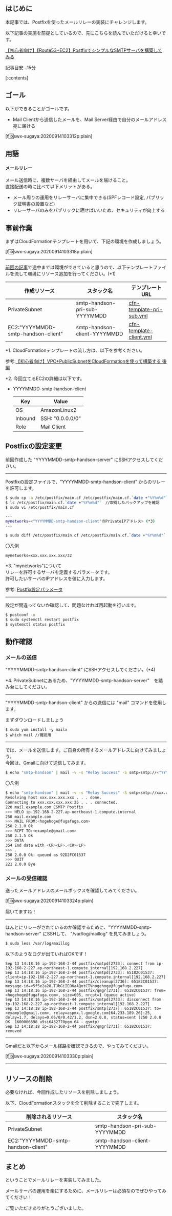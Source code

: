 ## はじめに
本記事では、Postfixを使ったメールリレーの実装にチャレンジします。  

以下記事の実施を前提としているので、先にこちらを読んでいただけると幸いです。

[【初心者向け】【Route53+EC2】PostfixでシンプルなSMTPサーバを構築してみる](https://blog.serverworks.co.jp/build-smtp-server)

記事目安...15分

[:contents]

## ゴール
以下ができることがゴールです。

- Mail Clientから送信したメールを、Mail Server経由で自分のメールアドレス宛に届ける

[f:id:swx-sugaya:20200914103312p:plain]


## 用語
#### メールリレー
メール送信時に、複数サーバを経由してメールを届けること。  
直接配送の時に比べて以下メリットがある。

- メール周りの運用をリレーサーバに集中できる(SPFレコード設定, パブリック証明書の設置など)
- リレーサーバのみをパブリックに晒せばいいため、セキュリティが向上する

## 事前作業
まずはCloudFormationテンプレートを用いて、下記の環境を作成しましょう。

[f:id:swx-sugaya:20200914103318p:plain]

---

[前回の記事](https://blog.serverworks.co.jp/build-smtp-server)で途中までは環境ができていると思うので、以下テンプレートファイルを流して環境にリソース追加を行ってください。(*1)

|作成リソース|スタック名|テンプレートURL|
|---|---|---|
|PrivateSubnet|smtp-handson-pri-sub-YYYYMMDD|[cfn-template-pri-sub.yml](https://github.com/sugaya0204/blog/tree/Public/Tips/mail-server/mail-relay/templates/cfn-template-pri-sub.yml)|
|EC2:"YYYYMMDD-smtp-handson-client"|smtp-handson-client-YYYYMMDD|[cfn-template-client.yml](https://github.com/sugaya0204/blog/tree/Public/Tips/mail-server/mail-relay/templates/cfn-template-client.yml)|

*1. CloudFormationテンプレートの流し方は、以下を参考ください。

参考:[【初心者向け】VPC+PublicSubnetをCloudFormationを使って構築する 後編](https://blog.serverworks.co.jp/build-vpc-and-pubsub-by-cfn-2)

*2. 今回立てるEC2の詳細は以下です。

- YYYYMMDD-smtp-handson-client

  |Key|Value|
  |---|---|
  |OS|AmazonLinux2|
  |Inbound|SSH: "0.0.0.0/0"|
  |Role|Mail Client|

## Postfixの設定変更

前回作成した "YYYYMMDD-smtp-handson-server" にSSHアクセスしてください。

---

Postfixの設定ファイルで、"YYYYMMDD-smtp-handson-client" からのリレーを許可します。

```bash
$ sudo cp -a /etc/postfix/main.cf /etc/postfix/main.cf.`date +"%Y%m%d"` //日付でバックアップを取得
$ ls /etc/postfix/main.cf.`date +"%Y%m%d"`　//取得したバックアップを確認
$ sudo vi /etc/postfix/main.cf

---
mynetworks=<"YYYYMMDD-smtp-handson-client"のPrivateIPアドレス> (*3)
---

$ sudo diff /etc/postfix/main.cf /etc/postfix/main.cf.`date +"%Y%m%d"` //差分を確認するコマンド
```

〇凡例

```text
mynetworks=xxx.xxx.xxx.xxx/32
```

*3. "mynetworks"について  
リレーを許可するサーバを定義するパラメータです。  
許可したいサーバのIPアドレスを値に入力します。

参考: [Postfix設定パラメータ](http://www.postfix-jp.info/trans-2.2/jhtml/postconf.5.html)

---

設定が間違ってないか確認して、問題なければ再起動を行います。

```bash
$ postconf -n
$ sudo systemctl restart postfix
$ systemctl status postfix
```

## 動作確認
### メールの送信
"YYYYMMDD-smtp-handson-client" にSSHアクセスしてください。(*4)

*4. PrivateSubnetにあるため、"YYYYMMDD-smtp-handson-server"　を踏み台にしてください。

---

"YYYYMMDD-smtp-handson-client" からの送信には "mail" コマンドを使用します。

まずダウンロードしましょう

```
$ sudo yum install -y mailx
$ which mail //確認用
```

---

では、メールを送信します。ご自身の所有するメールアドレスに向けてみましょう。  
今回は、Gmailに向けて送信してみます。

```bash
$ echo "smtp-handson" | mail -v -s "Relay Success" -S smtp=smtp://<"YYYYMMDD-smtp-handson-server"のPrivateIPアドレス>:25 -r hogehoge@fugafuga.com <送信先メールアドレス>
```

〇凡例

```bash
$ echo "smtp-handson" | mail -v -s "Relay Success" -S smtp=smtp://xxx.xxx.xxx.xxx:25 -r hogehoge@fugafuga.com example@gmail.com
Resolving host xxx.xxx.xxx.xxx . . . done.
Connecting to xxx.xxx.xxx.xxx:25 . . . connected.
220 mail.example.com ESMTP Postfix
>>> HELO ip-192-168-2-227.ap-northeast-1.compute.internal
250 mail.example.com
>>> MAIL FROM:<hogehoge@fugafuga.com>
250 2.1.0 Ok
>>> RCPT TO:<example@gmail.com>
250 2.1.5 Ok
>>> DATA
354 End data with <CR><LF>.<CR><LF>
>>> .
250 2.0.0 Ok: queued as 92D2FC01537
>>> QUIT
221 2.0.0 Bye
```

### メールの受信確認

送ったメールアドレスのメールボックスを確認してみてください。

[f:id:swx-sugaya:20200914103324p:plain]

届いてますね！

---

ほんとにリレーがされているのか確認するために、"YYYYMMDD-smtp-handson-server" にSSHして、 "/var/log/maillog" を見てみましょう。

```bash
$ sudo less /var/log/maillog
```

以下のようなログが出ていればOKです！

```text
Sep 13 14:18:16 ip-192-168-2-44 postfix/smtpd[2733]: connect from ip-192-168-2-227.ap-northeast-1.compute.internal[192.168.2.227]
Sep 13 14:18:16 ip-192-168-2-44 postfix/smtpd[2733]: 65182C01537: client=ip-192-168-2-227.ap-northeast-1.compute.internal[192.168.2.227]
Sep 13 14:18:16 ip-192-168-2-44 postfix/cleanup[2736]: 65182C01537: message-id=<5f5e2a28.TJbGiIEO6aAQotCT%hogehoge@fugafuga.com>
Sep 13 14:18:16 ip-192-168-2-44 postfix/qmgr[2731]: 65182C01537: from=<hogehoge@fugafuga.com>, size=605, nrcpt=1 (queue active)
Sep 13 14:18:16 ip-192-168-2-44 postfix/smtpd[2733]: disconnect from ip-192-168-2-227.ap-northeast-1.compute.internal[192.168.2.227]
Sep 13 14:18:18 ip-192-168-2-44 postfix/smtp[2737]: 65182C01537: to=<example@gmail.com>, relay=aspmx.l.google.com[64.233.189.26]:25, delay=1.7, delays=0.05/0/0.42/1.2, dsn=2.0.0, status=sent (250 2.0.0 OK  1600006698 u9si6432770pgm.64 - gsmtp)
Sep 13 14:18:18 ip-192-168-2-44 postfix/qmgr[2731]: 65182C01537: removed
```

---

Gmailだと以下からメール経路を確認できるので、やってみてください。

[f:id:swx-sugaya:20200914103330p:plain]

---


## リソースの削除

必要なければ、今回作成したリソースを削除しましょう。

以下、CloudFormationスタックを全て削除することで完了します。

|削除されるリソース|スタック名|
|---|---|
|PrivateSubnet|smtp-handson-pri-sub-YYYYMMDD|
|EC2:"YYYYMMDD-smtp-handson-client"|smtp-handson-client-YYYYMMDD|

## まとめ

ということでメールリレーを実装してみました。

メールサーバの運用を楽にするために、メールリレーは必須なのでぜひやってみてください！

ご覧いただきありがとうございました。
